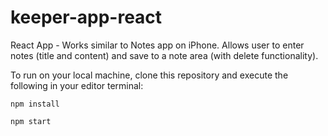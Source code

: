 # keeper-app-react
React App - Works similar to Notes app on iPhone. Allows user to enter notes (title and content) and save to a note area (with delete functionality). 

To run on your local machine, clone this repository and execute the following in your editor terminal:
 
 `npm install`

  `npm start`
